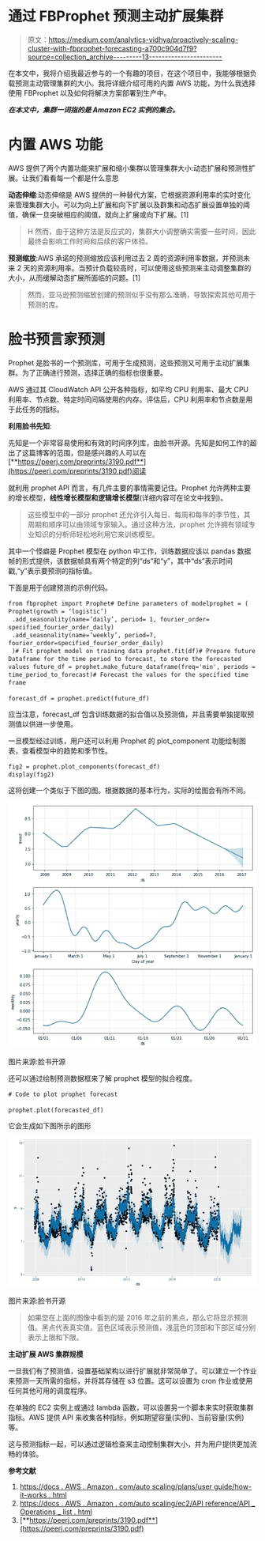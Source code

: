 # 通过 FBProphet 预测主动扩展集群

> 原文：<https://medium.com/analytics-vidhya/proactively-scaling-cluster-with-fbprophet-forecasting-a700c904d7f9?source=collection_archive---------13----------------------->

在本文中，我将介绍我最近参与的一个有趣的项目，在这个项目中，我能够根据负载预测主动管理集群的大小。我将详细介绍可用的内置 AWS 功能，为什么我选择使用 FBProphet 以及如何将解决方案部署到生产中。

***在本文中，集群一词指的是 Amazon EC2 实例的集合。***

# **内置 AWS 功能**

AWS 提供了两个内置功能来扩展和缩小集群以管理集群大小:动态扩展和预测性扩展。让我们看看每一个都是什么意思

**动态伸缩**:动态伸缩是 AWS 提供的一种替代方案，它根据资源利用率的实时变化来管理集群大小。可以为向上扩展和向下扩展以及群集和动态扩展设置单独的阈值，确保一旦突破相应的阈值，就向上扩展或向下扩展。[1]

> H 然而，由于这种方法是反应式的，集群大小调整确实需要一些时间，因此最终会影响工作时间和后续的客户体验。

**预测缩放**:AWS 承诺的预测缩放应该利用过去 2 周的资源利用率数据，并预测未来 2 天的资源利用率。当预计负载较高时，可以使用这些预测来主动调整集群的大小，从而缓解动态扩展所面临的问题。[1]

> 然而，亚马逊预测缩放创建的预测似乎没有那么准确，导致探索其他可用于预测的库。

# 脸书预言家预测

Prophet 是脸书的一个预测库，可用于生成预测，这些预测又可用于主动扩展集群。为了正确进行预测，选择正确的指标也很重要。

AWS 通过其 CloudWatch API 公开各种指标，如平均 CPU 利用率、最大 CPU 利用率、节点数、特定时间间隔使用的内存。评估后，CPU 利用率和节点数是用于此任务的指标。

**利用脸书先知**:

先知是一个非常容易使用和有效的时间序列库，由脸书开源。先知是如何工作的超出了这篇博客的范围，但是感兴趣的人可以在[**https://peerj.com/preprints/3190.pdf**](https://peerj.com/preprints/3190.pdf)阅读

就利用 prophet API 而言，有几件主要的事情需要记住。Prophet 允许两种主要的增长模型，**线性增长模型和逻辑增长模型**(详细内容可在论文中找到)。

> 这些模型中的一部分 prophet 还允许引入每日、每周和每年的季节性，其周期和顺序可以由领域专家输入。通过这种方法，prophet 允许拥有领域专业知识的分析师轻松地利用它来训练模型。

其中一个怪癖是 Prophet 模型在 python 中工作，训练数据应该以 pandas 数据帧的形式提供，该数据帧具有两个特定的列“ds”和“y”，其中“ds”表示时间戳,“y”表示要预测的指标值。

下面是用于创建预测的示例代码。

```
from fbprophet import Prophet# Define parameters of modelprophet = ( Prophet(growth = ‘logistic’)
 .add_seasonality(name=’daily’, period= 1, fourier_order= specified_fourier_order_daily)
 .add_seasonality(name=’weekly’, period=7, fourier_order=specified_fourier_order_daily)
 )# Fit prophet model on training data prophet.fit(df)# Prepare future Dataframe for the time period to forecast, to store the forecasted values future_df = prophet.make_future_dataframe(freq='min', periods = time_period_to_forecast)# Forecast the values for the specified time frame

forecast_df = prophet.predict(future_df)
```

应当注意，forecast_df 包含训练数据的拟合值以及预测值，并且需要单独提取预测值以供进一步使用。

一旦模型经过训练，用户还可以利用 Prophet 的 plot_component 功能绘制图表，查看模型中的趋势和季节性。

```
fig2 = prophet.plot_components(forecast_df)
display(fig2)
```

这将创建一个类似于下图的图。根据数据的基本行为，实际的绘图会有所不同。

![](img/7c1f32fad080fa34d35191bc6e9759f6.png)

图片来源:脸书开源

还可以通过绘制预测数据框来了解 prophet 模型的拟合程度。

```
# Code to plot prophet forecast

prophet.plot(forecasted_df)
```

它会生成如下图所示的图形

![](img/0c6c7db30468b1434bd275728f7a0d39.png)

图片来源:脸书开源

> 如果您在上面的图像中看到的是 2016 年之前的黑点，那么它将显示预测值。黑点代表真实值。蓝色区域表示预测值，浅蓝色的顶部和下部区域分别表示上限和下限。

**主动扩展 AWS 集群规模**

一旦我们有了预测值，设置基础架构以进行扩展就非常简单了。可以建立一个作业来预测一天所需的指标，并将其存储在 s3 位置。这可以设置为 cron 作业或使用任何其他可用的调度程序。

在单独的 EC2 实例上或通过 lambda 函数，可以设置另一个脚本来实时获取集群指标。AWS 提供 API 来收集各种指标，例如期望容量(实例)、当前容量(实例)等。

这与预测指标一起，可以通过逻辑检查来主动控制集群大小，并为用户提供更加流畅的体验。

**参考文献**

1.  [https://docs . AWS . Amazon . com/auto scaling/plans/user guide/how-it-works . html](https://docs.aws.amazon.com/autoscaling/plans/userguide/how-it-works.html)
2.  [https://docs . AWS . Amazon . com/auto scaling/ec2/API reference/API _ Operations _ list . html](https://docs.aws.amazon.com/autoscaling/ec2/APIReference/API_Operations_List.html)
3.  [**https://peerj.com/preprints/3190.pdf**](https://peerj.com/preprints/3190.pdf)